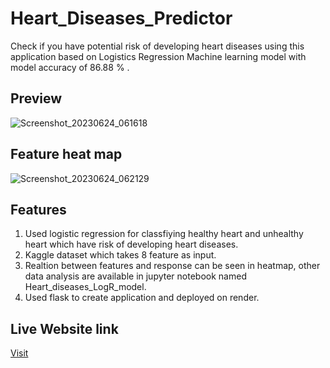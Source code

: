 # Heart_Diseases_Predictor
Check if you have potential risk of developing heart diseases using this application based on Logistics Regression Machine learning model with model accuracy of 86.88 % .

## Preview
![Screenshot_20230624_061618](https://github.com/AnkushGoel251/Heart_Diseases_Predictor/assets/77546629/dd054917-1683-41a2-9690-23105d7d74f2)

## Feature heat map

![Screenshot_20230624_062129](https://github.com/AnkushGoel251/Heart_Diseases_Predictor/assets/77546629/956fd13e-0e68-4178-9607-58f5570cb181)


## Features
<ol>
  <li>Used logistic regression for classfiying healthy heart and unhealthy heart which have risk of developing heart diseases.</li>
  <li>Kaggle dataset which takes 8 feature as input.</li>
  <li>Realtion between features and response can be seen in heatmap, other data analysis are available in jupyter notebook named Heart_diseases_LogR_model.</li>
  <li>Used flask to create application and deployed on render.</li>
</ol>

## Live Website link

<a href = "https://heart-diseases-predictor.onrender.com/"> Visit </a>
